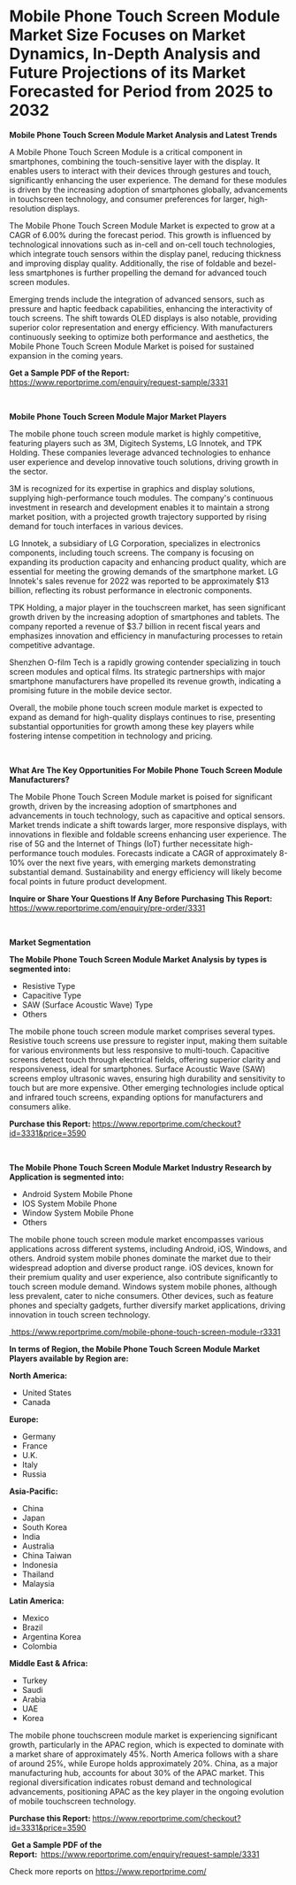<p><h1>Mobile Phone Touch Screen Module Market Size Focuses on Market Dynamics, In-Depth Analysis and Future Projections of its Market Forecasted for Period from 2025 to 2032</h1></p><p><strong>Mobile Phone Touch Screen Module Market Analysis and Latest Trends</strong></p>
<p><p>A Mobile Phone Touch Screen Module is a critical component in smartphones, combining the touch-sensitive layer with the display. It enables users to interact with their devices through gestures and touch, significantly enhancing the user experience. The demand for these modules is driven by the increasing adoption of smartphones globally, advancements in touchscreen technology, and consumer preferences for larger, high-resolution displays.</p><p>The Mobile Phone Touch Screen Module Market is expected to grow at a CAGR of 6.00% during the forecast period. This growth is influenced by technological innovations such as in-cell and on-cell touch technologies, which integrate touch sensors within the display panel, reducing thickness and improving display quality. Additionally, the rise of foldable and bezel-less smartphones is further propelling the demand for advanced touch screen modules.</p><p>Emerging trends include the integration of advanced sensors, such as pressure and haptic feedback capabilities, enhancing the interactivity of touch screens. The shift towards OLED displays is also notable, providing superior color representation and energy efficiency. With manufacturers continuously seeking to optimize both performance and aesthetics, the Mobile Phone Touch Screen Module Market is poised for sustained expansion in the coming years.</p></p>
<p><strong>Get a Sample PDF of the Report:&nbsp;</strong> <a href="https://www.reportprime.com/enquiry/request-sample/3331?utm_campaign=3079&utm_medium=2&utm_source=Github&utm_content=ia&utm_term=18032025&utm_id=mobile-phone-touch-screen-module">https://www.reportprime.com/enquiry/request-sample/3331</a></p>
<p>&nbsp;</p>
<p><strong>Mobile Phone Touch Screen Module Major Market Players</strong></p>
<p><p>The mobile phone touch screen module market is highly competitive, featuring players such as 3M, Digitech Systems, LG Innotek, and TPK Holding. These companies leverage advanced technologies to enhance user experience and develop innovative touch solutions, driving growth in the sector.</p><p>3M is recognized for its expertise in graphics and display solutions, supplying high-performance touch modules. The company's continuous investment in research and development enables it to maintain a strong market position, with a projected growth trajectory supported by rising demand for touch interfaces in various devices.</p><p>LG Innotek, a subsidiary of LG Corporation, specializes in electronics components, including touch screens. The company is focusing on expanding its production capacity and enhancing product quality, which are essential for meeting the growing demands of the smartphone market. LG Innotek's sales revenue for 2022 was reported to be approximately $13 billion, reflecting its robust performance in electronic components.</p><p>TPK Holding, a major player in the touchscreen market, has seen significant growth driven by the increasing adoption of smartphones and tablets. The company reported a revenue of $3.7 billion in recent fiscal years and emphasizes innovation and efficiency in manufacturing processes to retain competitive advantage.</p><p>Shenzhen O-film Tech is a rapidly growing contender specializing in touch screen modules and optical films. Its strategic partnerships with major smartphone manufacturers have propelled its revenue growth, indicating a promising future in the mobile device sector.</p><p>Overall, the mobile phone touch screen module market is expected to expand as demand for high-quality displays continues to rise, presenting substantial opportunities for growth among these key players while fostering intense competition in technology and pricing.</p></p>
<p>&nbsp;</p>
<p><strong>What Are The Key Opportunities For Mobile Phone Touch Screen Module Manufacturers?</strong></p>
<p><p>The Mobile Phone Touch Screen Module market is poised for significant growth, driven by the increasing adoption of smartphones and advancements in touch technology, such as capacitive and optical sensors. Market trends indicate a shift towards larger, more responsive displays, with innovations in flexible and foldable screens enhancing user experience. The rise of 5G and the Internet of Things (IoT) further necessitate high-performance touch modules. Forecasts indicate a CAGR of approximately 8-10% over the next five years, with emerging markets demonstrating substantial demand. Sustainability and energy efficiency will likely become focal points in future product development.</p></p>
<p><strong>Inquire or Share Your Questions If Any Before Purchasing This Report:</strong> <a href="https://www.reportprime.com/enquiry/pre-order/3331?utm_campaign=3079&utm_medium=2&utm_source=Github&utm_content=ia&utm_term=18032025&utm_id=mobile-phone-touch-screen-module">https://www.reportprime.com/enquiry/pre-order/3331</a></p>
<p>&nbsp;</p>
<p><strong>Market Segmentation</strong></p>
<p><strong>The Mobile Phone Touch Screen Module Market Analysis by types is segmented into:</strong></p>
<p><ul><li>Resistive Type</li><li>Capacitive Type</li><li>SAW (Surface Acoustic Wave) Type</li><li>Others</li></ul></p>
<p><p>The mobile phone touch screen module market comprises several types. Resistive touch screens use pressure to register input, making them suitable for various environments but less responsive to multi-touch. Capacitive screens detect touch through electrical fields, offering superior clarity and responsiveness, ideal for smartphones. Surface Acoustic Wave (SAW) screens employ ultrasonic waves, ensuring high durability and sensitivity to touch but are more expensive. Other emerging technologies include optical and infrared touch screens, expanding options for manufacturers and consumers alike.</p></p>
<p><strong>Purchase this Report:&nbsp;</strong><a href="https://www.reportprime.com/checkout?id=3331&price=3590&utm_campaign=3079&utm_medium=2&utm_source=Github&utm_content=ia&utm_term=18032025&utm_id=mobile-phone-touch-screen-module">https://www.reportprime.com/checkout?id=3331&price=3590</a></p>
<p>&nbsp;</p>
<p><strong>The Mobile Phone Touch Screen Module Market Industry Research by Application is segmented into:</strong></p>
<p><ul><li>Android System Mobile Phone</li><li>IOS System Mobile Phone</li><li>Window System Mobile Phone</li><li>Others</li></ul></p>
<p><p>The mobile phone touch screen module market encompasses various applications across different systems, including Android, iOS, Windows, and others. Android system mobile phones dominate the market due to their widespread adoption and diverse product range. iOS devices, known for their premium quality and user experience, also contribute significantly to touch screen module demand. Windows system mobile phones, although less prevalent, cater to niche consumers. Other devices, such as feature phones and specialty gadgets, further diversify market applications, driving innovation in touch screen technology.</p></p>
<p><a href="https://www.reportprime.com/mobile-phone-touch-screen-module-r3331?utm_campaign=3079&utm_medium=2&utm_source=Github&utm_content=ia&utm_term=18032025&utm_id=mobile-phone-touch-screen-module">&nbsp;https://www.reportprime.com/mobile-phone-touch-screen-module-r3331</a></p>
<p><strong>In terms of Region, the Mobile Phone Touch Screen Module Market Players available by Region are:</strong></p>
<p>
    <p> <strong> North America: </strong>
        <ul>
            <li>United States</li>
            <li>Canada</li>
        </ul>
        </p> 
    <p> <strong> Europe: </strong>
        <ul>
            <li>Germany</li>
            <li>France</li>
            <li>U.K.</li>
            <li>Italy</li>
            <li>Russia</li>
        </ul>
        </p> 
    <p> <strong> Asia-Pacific: </strong>
        <ul>
            <li>China</li>
            <li>Japan</li>
            <li>South Korea</li>
            <li>India</li>
            <li>Australia</li>
            <li>China Taiwan</li>
            <li>Indonesia</li>
            <li>Thailand</li>
            <li>Malaysia</li>
        </ul>
        </p> 
    <p> <strong> Latin America: </strong>
        <ul>
            <li>Mexico</li>
            <li>Brazil</li>
            <li>Argentina Korea</li>
            <li>Colombia</li>
        </ul>
        </p> 
    <p> <strong> Middle East & Africa: </strong>
        <ul>
            <li>Turkey</li>
            <li>Saudi</li>
            <li>Arabia</li>
            <li>UAE</li>
            <li>Korea</li>
        </ul>
    </p>
    </p>
<p><p>The mobile phone touchscreen module market is experiencing significant growth, particularly in the APAC region, which is expected to dominate with a market share of approximately 45%. North America follows with a share of around 25%, while Europe holds approximately 20%. China, as a major manufacturing hub, accounts for about 30% of the APAC market. This regional diversification indicates robust demand and technological advancements, positioning APAC as the key player in the ongoing evolution of mobile touchscreen technology.</p></p>
<p><strong>Purchase this Report: </strong><a href="https://www.reportprime.com/checkout?id=3331&price=3590&utm_campaign=3079&utm_medium=2&utm_source=Github&utm_content=ia&utm_term=18032025&utm_id=mobile-phone-touch-screen-module">https://www.reportprime.com/checkout?id=3331&price=3590</a></p>
<p>&nbsp;<strong>Get a Sample PDF of the Report:&nbsp;&nbsp;</strong><a href="https://www.reportprime.com/enquiry/request-sample/3331?utm_campaign=3079&utm_medium=2&utm_source=Github&utm_content=ia&utm_term=18032025&utm_id=mobile-phone-touch-screen-module">https://www.reportprime.com/enquiry/request-sample/3331</a></p>
<p><strong></strong></p>
<p>Check more reports on <a href="https://www.reportprime.com/?utm_campaign=3079&utm_medium=2&utm_source=Github&utm_content=ia&utm_term=18032025&utm_id=mobile-phone-touch-screen-module">https://www.reportprime.com/</a></p>